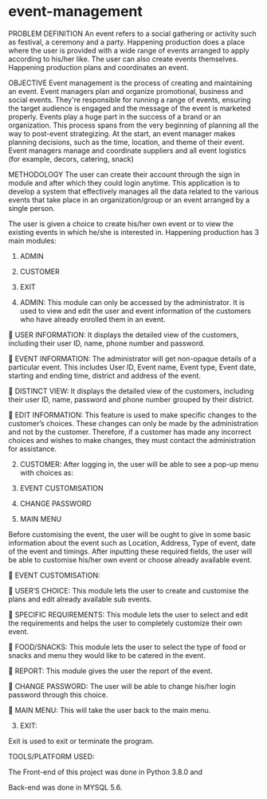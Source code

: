 # event-management
PROBLEM DEFINITION
An event refers to a social gathering or activity such as festival, a
ceremony and a party. Happening production does a place where the user is
provided with a wide range of events arranged to apply according to his/her
like. The user can also create events themselves. Happening production
plans and coordinates an event.

OBJECTIVE
Event management is the process of creating and maintaining an event.
Event managers plan and organize promotional, business and social events.
They're responsible for running a range of events, ensuring the target
audience is engaged and the message of the event is marketed properly.
Events play a huge part in the success of a brand or an organization. This
process spans from the very beginning of planning all the way to post-event
strategizing. At the start, an event manager makes planning decisions, such
as the time, location, and theme of their event. Event managers manage and
coordinate suppliers and all event logistics (for example, decors, catering,
snack)

METHODOLOGY
The user can create their account through the sign in module and after
which they could login anytime. This application is to develop a system that
effectively manages all the data related to the various events that take place in
an organization/group or an event arranged by a single person.


The user is given a choice to create his/her own event or to view the
existing events in which he/she is interested in.
Happening production has 3 main modules:

1. ADMIN
2. CUSTOMER
3. EXIT

1. ADMIN:
This module can only be accessed by the administrator. It is used to
view and edit the user and event information of the customers who have
already enrolled them in an event.

 USER INFORMATION: It displays the detailed view of the
customers, including their user ID, name, phone number and password.

 EVENT INFORMATION: The administrator will get non-opaque
details of a particular event. This includes User ID, Event name,
Event type, Event date, starting and ending time, district and address
of the event.

 DISTINCT VIEW: It displays the detailed view of the customers,
including their user ID, name, password and phone number grouped by
their district.

 EDIT INFORMATION: This feature is used to make specific
changes to the customer’s choices. These changes can only be made by
the administration and not by the customer. Therefore, if a customer
has made any incorrect choices and wishes to make changes, they must
contact the administration for assistance.


2. CUSTOMER:
After logging in, the user will be able to see a pop-up menu with
choices as:

1. EVENT CUSTOMISATION
2. CHANGE PASSWORD
3. MAIN MENU
   
Before customising the event, the user will be ought to give in some
basic information about the event such as Location, Address, Type of event,
date of the event and timings. After inputting these required fields, the user
will be able to customise his/her own event or choose already available
event.

 EVENT CUSTOMISATION:

 USER’S CHOICE: This module lets the user to create and
customise the plans and edit already available sub events.

 SPECIFIC REQUIREMENTS: This module lets the user to
select and edit the requirements and helps the user to completely
customize their own event.

 FOOD/SNACKS: This module lets the user to select the type of
food or snacks and menu they would like to be catered in the event.

 REPORT: This module gives the user the report of the event.

 CHANGE PASSWORD: The user will be able to change his/her
login password through this choice.

 MAIN MENU: This will take the user back to the main menu.

3. EXIT:

Exit is used to exit or terminate the program.


TOOLS/PLATFORM USED:

The Front-end of this project was done in Python 3.8.0 and

Back-end was done in MYSQL 5.6.
